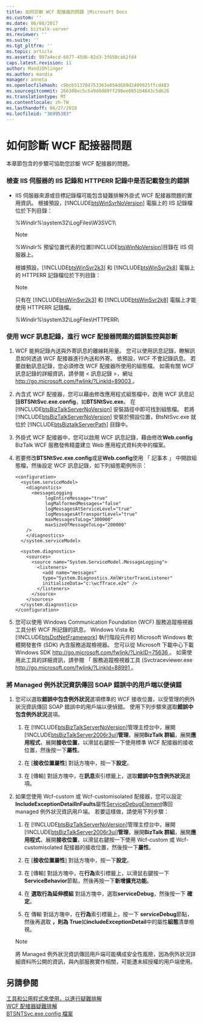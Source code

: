 ```yaml
---
title: 如何診斷 WCF 配接器的問題 |Microsoft Docs
ms.custom: ''
ms.date: 06/08/2017
ms.prod: biztalk-server
ms.reviewer: ''
ms.suite: ''
ms.tgt_pltfrm: ''
ms.topic: article
ms.assetid: 997a4ecd-6077-45d6-82d3-3f658ca62fd4
caps.latest.revision: 11
author: MandiOhlinger
ms.author: mandia
manager: anneta
ms.openlocfilehash: c9bcb513704753363e054d689d2409925ffcd483
ms.sourcegitcommit: 266308ec5c6a9d8d80ff298ee6051b4843c5d626
ms.translationtype: MT
ms.contentlocale: zh-TW
ms.lasthandoff: 06/27/2018
ms.locfileid: "36995383"
---
```

# <a name="how-to-diagnose-problems-with-the-wcf-adapters"></a>如何診斷 WCF 配接器問題
本章節包含的步驟可協助您診斷 WCF 配接器的問題。  
  
### <a name="check-the-iis-log-and-httperr-log-of-the-iis-server-for-errors"></a>檢查 IIS 伺服器的 IIS 記錄和 HTTPERR 記錄中是否記載發生的錯誤  
  
- IIS 伺服器來源或目標記錄檔可能包含疑難排解外掛式 WCF 配接器問題的實用資訊。 根據預設，[!INCLUDE[btsWinSvrNoVersion](../includes/btswinsvrnoversion-md.md)] 電腦上的 IIS 記錄檔位於下列目錄：  
  
   <em>%Windir%\\</em>system32\LogFiles\W3SVC1\  
  
  > [!NOTE]
  >  *%Windir%* 預留位置代表的位置[!INCLUDE[btsWinNoVersion](../includes/btswinnoversion-md.md)]目錄在 IIS 伺服器上。  
  
   根據預設，[!INCLUDE[btsWinSvr2k3](../includes/btswinsvr2k3-md.md)] 和 [!INCLUDE[btsWinSvr2k8](../includes/btswinsvr2k8-md.md)] 電腦上的 HTTPERR 記錄檔位於下列目錄：  
  
  > [!NOTE]
  >  只有在 [!INCLUDE[btsWinSvr2k3](../includes/btswinsvr2k3-md.md)] 和 [!INCLUDE[btsWinSvr2k8](../includes/btswinsvr2k8-md.md)] 電腦上才能使用 HTTPERR 記錄檔。  
  
   <em>%Windir%\\</em>system32\LogFiles\HTTPERR\  
  
### <a name="use-wcf-message-logging-for-fault-monitoring-and-diagnosis-of-problems-from-the-wcf-adapters"></a>使用 WCF 訊息記錄，進行 WCF 配接器問題的錯誤監控與診斷  
  
1. WCF 能夠記錄內送與外寄訊息的離線耗用量。 您可以使用訊息記錄，瞭解訊息如何透過 WCF 配接器進行內送和外寄。 依預設，WCF 不會記錄訊息。 若要啟動訊息記錄，您必須修改 WCF 配接器所使用的組態檔。 如需有關 WCF 訊息記錄的詳細資訊，請參閱 < 訊息記錄 >，網址[ http://go.microsoft.com/fwlink/?LinkId=89003 ](http://go.microsoft.com/fwlink/?LinkId=89003)。  
  
2. 內含式 WCF 配接器，您可以藉由修改應用程式組態檔中，啟用 WCF 訊息記錄**BTSNtSvc.exe.config**，如**BTSNtSvc.exe**。 在 [!INCLUDE[btsBizTalkServerNoVersion](../includes/btsbiztalkservernoversion-md.md)] 安裝路徑中即可找到組態檔。 若將 [!INCLUDE[btsBizTalkServerNoVersion](../includes/btsbiztalkservernoversion-md.md)] 安裝於預設位置，BtsNtSvc.exe 就位於 [!INCLUDE[btsBiztalkServerPath](../includes/btsbiztalkserverpath-md.md)] 目錄中。  
  
3. 外掛式 WCF 配接器中，您可以啟用 WCF 訊息記錄，藉由修改**Web.config** BizTalk WCF 服務發佈精靈建立 Web 應用程式資料夾中的檔案。  
  
4. 若要修改**BTSNtSvc.exe.config**或是**Web.config**使用 「 記事本 」 中開啟組態檔，然後設定 WCF 訊息記錄，如下列組態範例所示：  
  
   ```  
   <configuration>  
     <system.serviceModel>  
       <diagnostics>  
         <messageLogging   
              logEntireMessage="true"   
              logMalformedMessages="false"  
              logMessagesAtServiceLevel="true"   
              logMessagesAtTransportLevel="true"  
              maxMessagesToLog="300000"  
              maxSizeOfMessageToLog="200000"   
       />  
       </diagnostics>  
     </system.serviceModel>  
  
     <system.diagnostics>  
       <sources>  
         <source name="System.ServiceModel.MessageLogging">  
           <listeners>  
             <add name="messages"  
             type="System.Diagnostics.XmlWriterTraceListener"  
             initializeData="c:\wcfTrace.e2e" />  
           </listeners>  
         </source>  
       </sources>  
     </system.diagnostics>  
   </configuration>  
   ```  
  
5. 您可以使用 Windows Communication Foundation (WCF) 服務追蹤檢視器工具分析 WCF 所記錄的訊息。 Windows Vista 和 [!INCLUDE[btsDotNetFramework](../includes/btsdotnetframework-md.md)] 執行階段元件的 Microsoft Windows 軟體開發套件 (SDK) 內含服務追蹤檢視器。 您可以從 Microsoft 下載中心下載 Windows SDK [ http://go.microsoft.com/fwlink/?LinkID=75636 ](http://go.microsoft.com/fwlink/?LinkID=75636)。 如需使用此工具的詳細資訊，請參閱 「 服務追蹤檢視器工具 (Svctraceviewer.exe [ http://go.microsoft.com/fwlink/?LinkId=88991 ](http://go.microsoft.com/fwlink/?LinkId=88991)。  
  
### <a name="return-managed-exception-information-to-the-client-in-a-soap-fault-to-ease-debugging"></a>將 Managed 例外狀況資訊傳回 SOAP 錯誤中的用戶端以便偵錯  
  
1. 您可以選取**錯誤中包含例外狀況**選項標準的 WCF 接收位置，以受管理的例外狀況資訊傳回 SOAP 錯誤中的用戶端以便偵錯。 使用下列步驟來選取**錯誤中包含例外狀況**選項。  
  
   1. 在 [!INCLUDE[btsBizTalkServerNoVersion](../includes/btsbiztalkservernoversion-md.md)]管理主控台中，展開[!INCLUDE[btsBizTalkServer2006r3ui](../includes/btsbiztalkserver2006r3ui-md.md)]**管理**，展開**BizTalk 群組**，展開**應用程式**，展開**接收位置**，以滑鼠右鍵按一下使用標準 WCF 配接器的接收位置，然後按一下**屬性**。  
  
   2. 在 [**接收位置屬性**] 對話方塊中，按一下**設定**。  
  
   3. 在 [傳輸] 對話方塊中，在**訊息**索引標籤上，選取**錯誤中包含例外狀況**選項。  
  
2. 如果您使用 Wcf-custom 或 Wcf-customisolated 配接器，您可以設定**IncludeExceptionDetailInFaults**屬性[ServiceDebugElement](http://go.microsoft.com/fwlink/?LinkId=89004)傳回 managed 例外狀況資訊用戶端。 若要這樣做，請使用下列步驟：  
  
   1. 在 [!INCLUDE[btsBizTalkServerNoVersion](../includes/btsbiztalkservernoversion-md.md)]管理主控台中，展開[!INCLUDE[btsBizTalkServer2006r3ui](../includes/btsbiztalkserver2006r3ui-md.md)]**管理**，展開**BizTalk 群組**，展開**應用程式**，展開**接收位置**，以滑鼠右鍵按一下使用 Wcf-custom 或 Wcf-customisolated 配接器的接收位置，然後按一下**屬性**。  
  
   2. 在 [**接收位置屬性**] 對話方塊中，按一下**設定**。  
  
   3. 在 [傳輸] 對話方塊中，在**行為**索引標籤上，以滑鼠右鍵按一下**ServiceBehavior**節點，然後再按一下**新增擴充功能**。  
  
   4. 在 **選取行為延伸模組** 對話方塊中，選取**serviceDebug**，然後按一下 **確定**。  
  
   5. 在 傳輸 對話方塊中，在**行為**索引標籤上，按一下  **serviceDebug**節點，然後再選取 **，則為 True**如**includeExceptionDetail**中的屬性**組態**清單檢視。  
  
   > [!NOTE]
   >  將 Managed 例外狀況資訊傳回用戶端可能構成安全性風險，因為例外狀況詳細資料所公開的資訊，與內部服務實作相關，可能遭未經授權的用戶端使用。  
  
## <a name="see-also"></a>另請參閱  
 [工具和公用程式來使用，以進行疑難排解](../core/tools-and-utilities-to-use-for-troubleshooting.md)   
 [WCF 配接器疑難排解](../core/troubleshooting-the-wcf-adapters.md)   
 [BTSNTSvc.exe.config 檔案](../core/btsntsvc-exe-config-file.md)